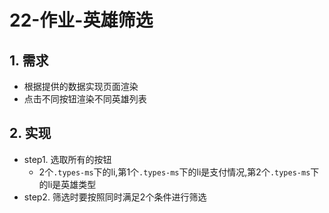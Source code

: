 # 22-作业-英雄筛选

## 1. 需求

- 根据提供的数据实现页面渲染
- 点击不同按钮渲染不同英雄列表

## 2. 实现

- step1. 选取所有的按钮
  - 2个`.types-ms`下的li,第1个`.types-ms`下的li是支付情况,第2个`.types-ms`下的li是英雄类型
- step2. 筛选时要按照同时满足2个条件进行筛选